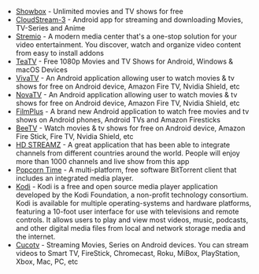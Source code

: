 - [Showbox](https://www.showbox.media/download) - Unlimited movies and TV shows for free
- [CloudStream-3](https://github.com/LagradOst/CloudStream-3) - Android app for streaming and downloading Movies, TV-Series and Anime
- [Stremio](https://www.stremio.com/) - A modern media center that's a one-stop solution for your video entertainment. You discover, watch and organize video content from easy to install addons
- [TeaTV](https://teatv.net/) - Free 1080p Movies and TV Shows for Android, Windows & macOS Devices
- [VivaTV](https://www.vivatv.io/) - An Android application allowing user to watch movies & tv shows for free on Android device, Amazon Fire TV, Nvidia Shield, etc
- [NovaTV](https://novatv.app/) - An Android application allowing user to watch movies & tv shows for free on Android device, Amazon Fire TV, Nvidia Shield, etc
- [FilmPlus](https://filmplus.app/) - A brand new Android application to watch free movies and tv shows on Android phones, Android TVs and Amazon Firesticks
- [BeeTV](http://beetvapk.me/) - Watch movies & tv shows for free on Android device, Amazon Fire Stick, Fire TV, Nvidia Shield, etc
- [HD STREAMZ](https://hdstreamz.app/) - A great application that has been able to integrate channels from different countries around the world. People will enjoy more than 1000 channels and live show from this app
- [Popcorn Time](https://github.com/popcorn-official) - A multi-platform, free software BitTorrent client that includes an integrated media player.
- [Kodi](https://kodi.tv/) - Kodi is a free and open source media player application developed by the Kodi Foundation, a non-profit technology consortium. Kodi is available for multiple operating-systems and hardware platforms, featuring a 10-foot user interface for use with televisions and remote controls. It allows users to play and view most videos, music, podcasts, and other digital media files from local and network storage media and the internet.
- [Cucotv](https://cucoapptv.github.io/) - Streaming Movies, Series on Android devices. You can stream videos to Smart TV, FireStick, Chromecast, Roku, MiBox, PlayStation, Xbox, Mac, PC, etc
